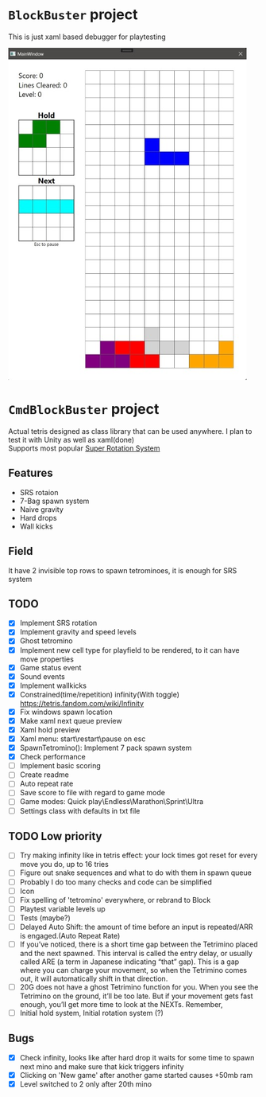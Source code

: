 ﻿# `BlockBuster` project  
This is just xaml based debugger for playtesting

![Screen](readme/screen.jpg?raw=true "Title")


# `CmdBlockBuster` project  
Actual tetris designed as class library that can be used anywhere. I plan to test it with Unity as well as xaml(done)  
Supports most popular [Super Rotation System](https://tetris.fandom.com/wiki/SRS)  

## Features
- SRS rotaion
- 7-Bag spawn system
- Naive gravity
- Hard drops
- Wall kicks

## Field
It have 2 invisible top rows to spawn tetrominoes, it is enough for SRS system

## TODO
- [x] Implement SRS rotation
- [x] Implement gravity and speed levels
- [x] Ghost tetromino
- [x] Implement new cell type for playfield to be rendered, to it can have move properties
- [x] Game status event
- [x] Sound events
- [x] Implement wallkicks
- [x] Constrained(time/repetition) infinity(With toggle) https://tetris.fandom.com/wiki/Infinity
- [x] Fix windows spawn location
- [x] Make xaml next queue preview
- [x] Xaml hold preview
- [x] Xaml menu: start\restart\pause on esc
- [x] SpawnTetromino(): Implement 7 pack spawn system
- [x] Check performance
- [ ] Implement basic scoring
- [ ] Create readme
- [ ] Auto repeat rate
- [ ] Save score to file with regard to game mode
- [ ] Game modes: Quick play\Endless\Marathon\Sprint\Ultra 
- [ ] Settings class with defaults in txt file

## TODO Low priority
- [ ] Try making infinity like in tetris effect: your lock times got reset for every move you do, up to 16 tries
- [ ] Figure out snake sequences and what to do with them in spawn queue
- [ ] Probably I do too many checks and code can be simplified
- [ ] Icon
- [ ] Fix spelling of 'tetromino' everywhere, or rebrand to Block
- [ ] Playtest variable levels up
- [ ] Tests (maybe?)
- [ ] Delayed Auto Shift: the amount of time before an input is repeated/ARR is engaged.(Auto Repeat Rate)
- [ ] If you’ve noticed, there is a short time gap between the Tetrimino placed and the next spawned. This interval is called the entry delay, or usually called ARE (a term in Japanese indicating “that” gap). This is a gap where you can charge your movement, so when the Tetrimino comes out, it will automatically shift in that direction. 
- [ ] 20G does not have a ghost Tetrimino function for you. When you see the Tetrimino on the ground, it’ll be too late. But if your movement gets fast enough, you’ll get more time to look at the NEXTs. Remember,
- [ ] Initial hold system, Initial rotation system (?)

## Bugs
- [x] Check infinity, looks like after hard drop it waits for some time to spawn next mino and make sure that kick triggers infinity
- [x] Clicking on 'New game' after another game started causes +50mb ram
- [x] Level switched to 2 only after 20th mino